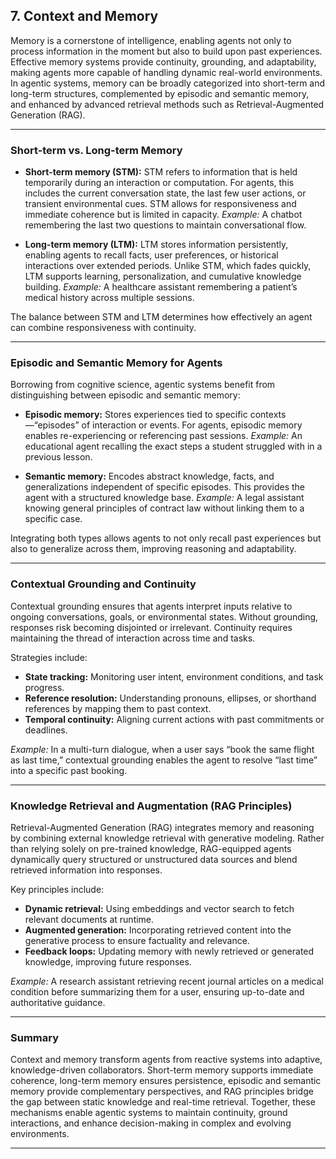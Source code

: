 ## 7. **Context and Memory**

Memory is a cornerstone of intelligence, enabling agents not only to process information in the moment but also to build upon past experiences. Effective memory systems provide continuity, grounding, and adaptability, making agents more capable of handling dynamic real-world environments. In agentic systems, memory can be broadly categorized into short-term and long-term structures, complemented by episodic and semantic memory, and enhanced by advanced retrieval methods such as Retrieval-Augmented Generation (RAG).

---

### Short-term vs. Long-term Memory

* **Short-term memory (STM):**
  STM refers to information that is held temporarily during an interaction or computation. For agents, this includes the current conversation state, the last few user actions, or transient environmental cues. STM allows for responsiveness and immediate coherence but is limited in capacity.
  *Example:* A chatbot remembering the last two questions to maintain conversational flow.

* **Long-term memory (LTM):**
  LTM stores information persistently, enabling agents to recall facts, user preferences, or historical interactions over extended periods. Unlike STM, which fades quickly, LTM supports learning, personalization, and cumulative knowledge building.
  *Example:* A healthcare assistant remembering a patient’s medical history across multiple sessions.

The balance between STM and LTM determines how effectively an agent can combine responsiveness with continuity.

---

### Episodic and Semantic Memory for Agents

Borrowing from cognitive science, agentic systems benefit from distinguishing between episodic and semantic memory:

* **Episodic memory:**
  Stores experiences tied to specific contexts—“episodes” of interaction or events. For agents, episodic memory enables re-experiencing or referencing past sessions.
  *Example:* An educational agent recalling the exact steps a student struggled with in a previous lesson.

* **Semantic memory:**
  Encodes abstract knowledge, facts, and generalizations independent of specific episodes. This provides the agent with a structured knowledge base.
  *Example:* A legal assistant knowing general principles of contract law without linking them to a specific case.

Integrating both types allows agents to not only recall past experiences but also to generalize across them, improving reasoning and adaptability.

---

### Contextual Grounding and Continuity

Contextual grounding ensures that agents interpret inputs relative to ongoing conversations, goals, or environmental states. Without grounding, responses risk becoming disjointed or irrelevant. Continuity requires maintaining the thread of interaction across time and tasks.

Strategies include:

* **State tracking:** Monitoring user intent, environment conditions, and task progress.
* **Reference resolution:** Understanding pronouns, ellipses, or shorthand references by mapping them to past context.
* **Temporal continuity:** Aligning current actions with past commitments or deadlines.

*Example:* In a multi-turn dialogue, when a user says “book the same flight as last time,” contextual grounding enables the agent to resolve “last time” into a specific past booking.

---

### Knowledge Retrieval and Augmentation (RAG Principles)

Retrieval-Augmented Generation (RAG) integrates memory and reasoning by combining external knowledge retrieval with generative modeling. Rather than relying solely on pre-trained knowledge, RAG-equipped agents dynamically query structured or unstructured data sources and blend retrieved information into responses.

Key principles include:

* **Dynamic retrieval:** Using embeddings and vector search to fetch relevant documents at runtime.
* **Augmented generation:** Incorporating retrieved content into the generative process to ensure factuality and relevance.
* **Feedback loops:** Updating memory with newly retrieved or generated knowledge, improving future responses.

*Example:* A research assistant retrieving recent journal articles on a medical condition before summarizing them for a user, ensuring up-to-date and authoritative guidance.

---

### Summary

Context and memory transform agents from reactive systems into adaptive, knowledge-driven collaborators. Short-term memory supports immediate coherence, long-term memory ensures persistence, episodic and semantic memory provide complementary perspectives, and RAG principles bridge the gap between static knowledge and real-time retrieval. Together, these mechanisms enable agentic systems to maintain continuity, ground interactions, and enhance decision-making in complex and evolving environments.

---
